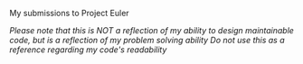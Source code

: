 My submissions to Project Euler

*Please note that this is NOT a reflection of my ability to design maintainable code, but is a reflection of my problem solving ability*
*Do not use this as a reference regarding my code's readability*


